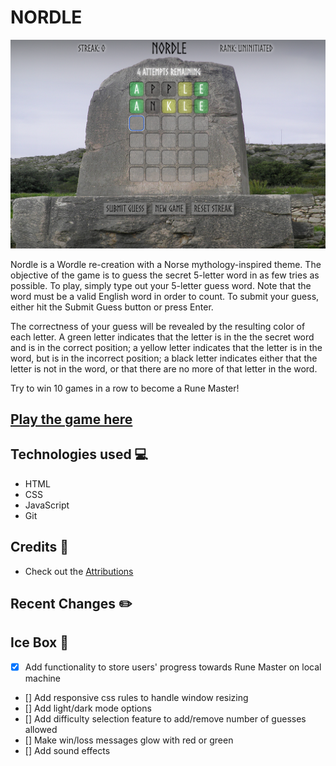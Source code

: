 # NORDLE

![A partially completed game of Nordle with two incorrect guesses](./assets/nordle-screenshot.png)

Nordle is a Wordle re-creation with a Norse mythology-inspired theme. The objective of the game is to guess the secret 5-letter word in as few tries as possible. To play, simply type out your 5-letter guess word. Note that the word must be a valid English word in order to count. To submit your guess, either hit the Submit Guess button or press Enter. 

The correctness of your guess will be revealed by the resulting color of each letter. A green letter indicates that the letter is in the the secret word and is in the correct position; a yellow letter indicates that the letter is in the word, but is in the incorrect position; a black letter indicates either that the letter is not in the word, or that there are no more of that letter in the word.  

Try to win 10 games in a row to become a Rune Master!

## [Play the game here](https://nordle-game.netlify.app/)

## Technologies used 💻
 
- HTML
- CSS
- JavaScript
- Git

## Credits 🙌

- Check out the [Attributions](https://github.com/cmacnamara/wordle-js/blob/main/assets/attributions.md)

## Recent Changes ✏️


## Ice Box 🧊
- [X] Add functionality to store users' progress towards Rune Master on local machine
- [] Add responsive css rules to handle window resizing
- [] Add light/dark mode options
- [] Add difficulty selection feature to add/remove number of guesses allowed
- [] Make win/loss messages glow with red or green
- [] Add sound effects